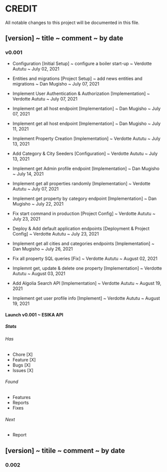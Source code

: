 # CREDIT

All notable changes to this project will be documented in this file.

## [version] ~ title ~ comment ~ by date

### v0.001

- Configuration [Initial Setup] ~ configure a boiler start-up ~ Verdotte Aututu ~ July 02, 2021

- Entities and migrations [Project Setup] ~ add news entities and migrations ~ Dan Mugisho ~ July 07, 2021

- Implement User Authentication & Authorization [Implementation] ~ Verdotte Aututu ~ July 07, 2021

- Implement get all host endpoint [Implementation] ~ Dan Mugisho ~ July 07, 2021

- Implement get all host endpoint [Implementation] ~ Dan Mugisho ~ July 11, 2021

- Implement Property Creation [Implementation] ~ Verdotte Aututu ~ July 13, 2021

- Add Category & City Seeders [Configuration] ~ Verdotte Aututu ~ July 13, 2021

- Implement get Admin profile endpoint [Implementation] ~ Dan Mugisho ~ July 14, 2021

- Implement get all properties randomly [Implementation] ~ Verdotte Aututu ~ July 07, 2021

- Implement get property by category endpoint [Implementation] ~ Dan Mugisho ~ July 22, 2021

- Fix start command in production [Project Config] ~ Verdotte Aututu ~ July 23, 2021

- Deploy & Add default application endpoints [Deployment & Project Config] ~ Verdotte Aututu ~ July 23, 2021

- Implement get all cities and categories endpoints [Implementation] ~ Dan Mugisho ~ July 26, 2021

- Fix all property SQL queries [Fix] ~ Verdotte Aututu ~ August 02, 2021

- Implemnt get, update & delete one property [Implementation] ~ Verdotte Aututu ~ August 03, 2021

- Add Algolia Search API [Implementation] ~ Verdotte Aututu ~ August 19, 2021

- Implement get user profile info [Implement] ~ Verdotte Aututu ~ August 19, 2021

#### Launch v0.001 ~ ESIKA API

##### Stats

###### Has

- Chore [X]
- Feature [X]
- Bugs [X]
- Issues [X]

###### Found

- Features
- Reports
- Fixes

###### Next

- Report

## [version] ~ titile ~ comment ~ by date

### 0.002
